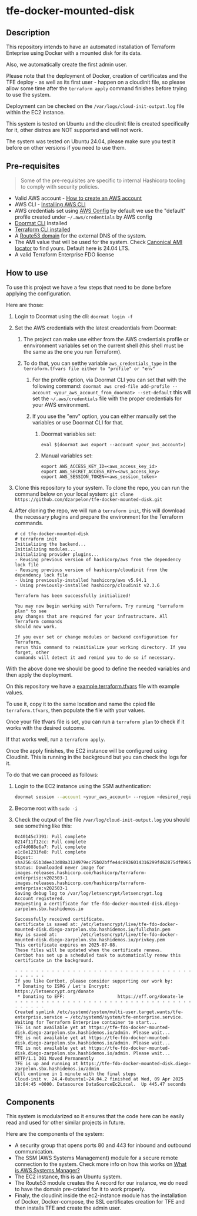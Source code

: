 # tfe-docker-mounted-disk

## Description

This repository intends to have an automated installation of Terraform Enteprise using Docker with a mounted disk for its data.

Also, we automatically create the first admin user.

Please note that the deployment of Docker, creation of certificates and the TFE deploy - as well as its first user - happen on a cloudinit file, so please allow some time after the `terraform apply` command finishes before trying to use the system.

Deployment can be checked on the `/var/logs/cloud-init-output.log` file within the EC2 instance.

This system is tested on Ubuntu and the cloudinit file is created specifically for it, other distros are NOT supported and will not work.

The system was tested on Ubuntu 24.04, please make sure you test it before on other versions if you need to use them.

## Pre-requisites

> Some of the pre-requisites are specific to internal Hashicorp tooling to comply with security policies.

- Valid AWS account - [How to create an AWS account](https://aws.amazon.com/resources/create-account/)
- AWS CLI - [Installing AWS CLI](https://docs.aws.amazon.com/cli/latest/userguide/getting-started-install.html)
- AWS credentials set using [AWS Config](https://docs.aws.amazon.com/cli/v1/userguide/cli-configure-files.html) by default we use the "default" profile created under `~/.aws/credentials` by AWS config
- [Doormat CLI](https://docs.prod.secops.hashicorp.services/doormat/cli/) Installed
- [Terraform CLI installed](https://developer.hashicorp.com/terraform/tutorials/aws-get-started/install-cli)
- A [Route53 domain](https://docs.aws.amazon.com/Route53/latest/DeveloperGuide/domain-register.html) for the external DNS of the system.
- The AMI value that will be used for the system. Check [Canonical AMI locator](https://cloud-images.ubuntu.com/locator/ec2/) to find yours. Default here is 24.04 LTS.
- A valid Terraform Enterprise FDO license

## How to use

To use this project we have a few steps that need to be done before applying the configuration.

Here are those:

1. Login to Doormat using the cli:
   `doormat login -f`
2. Set the AWS credentials with the latest creadentials from Doormat:

   1. The project can make use either from the AWS credentials profile or ennvironment variables set on the current shell (this shell must be the same as the one you run Terraform).
   2. To do that, you can setthe variable `aws_credentials_type` in the `terraform.tfvars file either to "profile" or "env"`

      1. For the profile option, via Doormat CLI you can set that with the following command:
         `doormat aws cred-file add-profile --account <your_aws_account_from_doormat> --set-default` this will set the `~/.aws/credentials` file with the proper credentials for your AWS environment.
      2. If you use the "env" option, you can either manually set the variables or use Doormat CLI for that.

         1. Doormat variables set:

            ```
            eval $(doormat aws export --account <your_aws_account>)
            ```

         2. Manual variables set:

            ```
            export AWS_ACCESS_KEY_ID=<aws_access_key_id>
            export AWS_SECRET_ACCESS_KEY=<aws_access_key>
            export AWS_SESSION_TOKEN=<aws_session_token>
            ```

3. Clone this repository to your system. To clone the repo, you can run the command below on your local system:
   `git clone https://github.com/dzarpelon/tfe-docker-mounted-disk.git`
4. After cloning the repo, we will run a `terraform init`, this will download the necessary plugins and prepare the environment for the Terraform commands.

   ```
   # cd tfe-docker-mounted-disk
   # terraform init
   Initializing the backend...
   Initializing modules...
   Initializing provider plugins...
   - Reusing previous version of hashicorp/aws from the dependency lock file
   - Reusing previous version of hashicorp/cloudinit from the dependency lock file
   - Using previously-installed hashicorp/aws v5.94.1
   - Using previously-installed hashicorp/cloudinit v2.3.6

   Terraform has been successfully initialized!

   You may now begin working with Terraform. Try running "terraform plan" to see
   any changes that are required for your infrastructure. All Terraform commands
   should now work.

   If you ever set or change modules or backend configuration for Terraform,
   rerun this command to reinitialize your working directory. If you forget, other
   commands will detect it and remind you to do so if necessary.
   ```

With the above done we should be good to define the needed variables and then apply the deployment.

On this repository we have a [example.terraform.tfvars](./example.terraform.tfvars) file with example values.

To use it, copy it to the same location and name the cpied file `terraform.tfvars`, then populate the file with your values.

Once your file tfvars file is set, you can run a `terraform plan` to check if it works with the desired outcome.

If that works well, run a `terraform apply`.

Once the apply finishes, the EC2 instance will be configured using Cloudinit. This is running in the background but you can check the logs for it.

To do that we can proceed as follows:

1. Login to the EC2 instance using the SSM authentication:

   ```bash
   doormat session --account <your_aws_account> --region <desired_region>
   ```

2. Become root with `sudo -i`
3. Check the output of the file `/var/log/cloud-init-output.log` you should see something like this:

   ```
   0c40145c7391: Pull complete
   0214f11f12cc: Pull complete
   cd74d088e6a7: Pull complete
   e1c8e1231fe8: Pull complete
   Digest: sha256:65b3dee33d08a3124979ec75b02bffe44c8936014316299fd62875df0965229a
   Status: Downloaded newer image for images.releases.hashicorp.com/hashicorp/terraform-enterprise:v202503-1
   images.releases.hashicorp.com/hashicorp/terraform-enterprise:v202503-1
   Saving debug log to /var/log/letsencrypt/letsencrypt.log
   Account registered.
   Requesting a certificate for tfe-fdo-docker-mounted-disk.diego-zarpelon.sbx.hashidemos.io

   Successfully received certificate.
   Certificate is saved at: /etc/letsencrypt/live/tfe-fdo-docker-mounted-disk.diego-zarpelon.sbx.hashidemos.io/fullchain.pem
   Key is saved at:         /etc/letsencrypt/live/tfe-fdo-docker-mounted-disk.diego-zarpelon.sbx.hashidemos.io/privkey.pem
   This certificate expires on 2025-07-08.
   These files will be updated when the certificate renews.
   Certbot has set up a scheduled task to automatically renew this certificate in the background.

   - - - - - - - - - - - - - - - - - - - - - - - - - - - - - - - - - - - - - - - -
   If you like Certbot, please consider supporting our work by:
    * Donating to ISRG / Let's Encrypt:   https://letsencrypt.org/donate
    * Donating to EFF:                    https://eff.org/donate-le
   - - - - - - - - - - - - - - - - - - - - - - - - - - - - - - - - - - - - - - - -
   Created symlink /etc/systemd/system/multi-user.target.wants/tfe-enterprise.service → /etc/systemd/system/tfe-enterprise.service.
   Waiting for Terraform Enterprise container to start...
   TFE is not available yet at https://tfe-fdo-docker-mounted-disk.diego-zarpelon.sbx.hashidemos.io/admin. Please wait...
   TFE is not available yet at https://tfe-fdo-docker-mounted-disk.diego-zarpelon.sbx.hashidemos.io/admin. Please wait...
   TFE is not available yet at https://tfe-fdo-docker-mounted-disk.diego-zarpelon.sbx.hashidemos.io/admin. Please wait...
   HTTP/1.1 301 Moved Permanently
   TFE is up and running at https://tfe-fdo-docker-mounted-disk.diego-zarpelon.sbx.hashidemos.io/admin
   Will continue in 1 minute with the final steps
   Cloud-init v. 24.4-0ubuntu1~24.04.2 finished at Wed, 09 Apr 2025 18:04:45 +0000. Datasource DataSourceEc2Local.  Up 445.47 seconds
   ```

## Components

This system is modularized so it ensures that the code here can be easily read and used for other similar projects in future.

Here are the components of the system:

- A security group that opens ports 80 and 443 for inbound and outbound communication.
- The SSM (AWS Systems Management) module for a secure remote connection to the system. Check more info on how this works on [What is AWS Systems Manager?](https://docs.aws.amazon.com/systems-manager/latest/userguide/what-is-systems-manager.html)
- The EC2 instance, this is an Ubuntu system.
- The Route53 module creates the A record for our instance, we do need to have the domain pre-criated for it to work properly.
- Finaly, the cloudinit inside the ec2-instance module has the installation of Docker, Docker-compose, the SSL certificates creation for TFE and then installs TFE and create the admin user.
